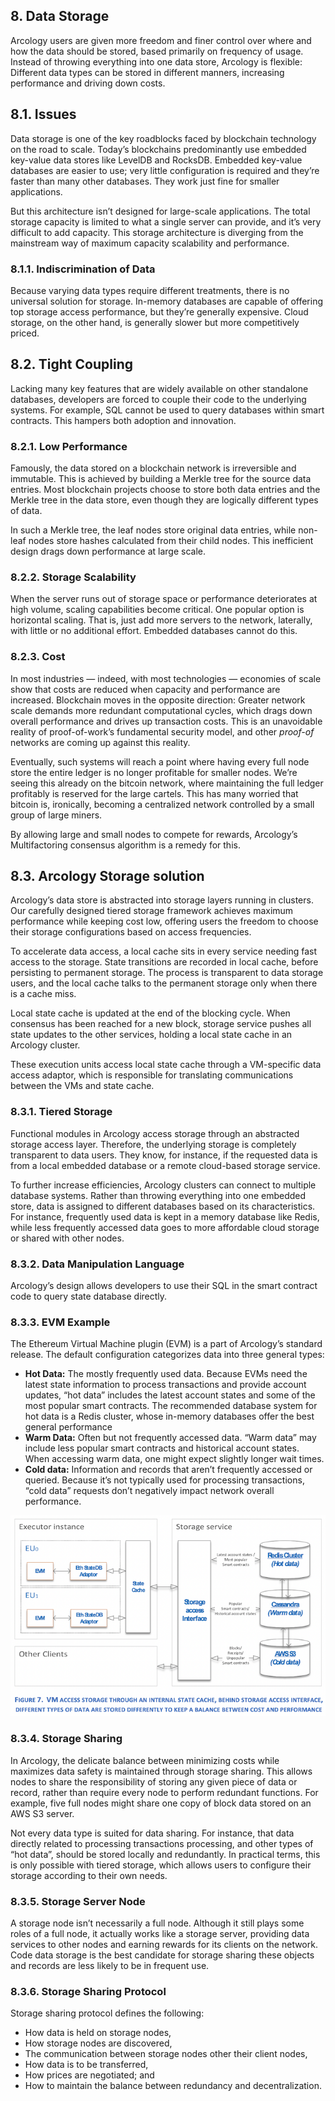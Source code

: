 ## 8. Data Storage

Arcology users are given more freedom and finer control over where and how the data should be stored, based primarily on frequency of usage. Instead of throwing everything into one data store, Arcology is flexible: Different data types can be stored in different manners, increasing performance and driving down costs.

## 8.1. Issues

Data storage is one of the key roadblocks faced by blockchain technology on the road to scale. Today’s blockchains predominantly use embedded key-value data stores like LevelDB and RocksDB. Embedded key-value databases are easier to use; very little configuration is required and they’re faster than many other databases. They work just fine for smaller applications.

But this architecture isn’t designed for large-scale applications. The total storage capacity is limited to what a single server can provide, and it’s very difficult to add capacity. This storage architecture is diverging from the mainstream way of maximum capacity scalability and performance.

### 8.1.1. Indiscrimination of Data

Because varying data types require different treatments, there is no universal solution for storage. In-memory databases are capable of offering top storage access performance, but they’re generally expensive. Cloud storage, on the other hand, is generally slower but more competitively priced.

## 8.2. Tight Coupling

Lacking many key features that are widely available on other standalone databases, developers are forced to couple their code to the underlying systems. For example, SQL cannot be used to query databases within smart contracts. This hampers both adoption and innovation.

### 8.2.1. Low Performance

Famously, the data stored on a blockchain network is irreversible and immutable. This is achieved by building a Merkle tree for the source data entries. Most blockchain projects choose to store both data entries and the Merkle tree in the data store, even though they are logically different types of data.

In such a Merkle tree, the leaf nodes store original data entries, while non-leaf nodes store hashes calculated from their child nodes. This inefficient design drags down performance at large scale.

### 8.2.2. Storage Scalability

When the server runs out of storage space or performance deteriorates at high volume, scaling capabilities become critical. One popular option is horizontal scaling. That is, just add more servers to the network, laterally, with little or no additional effort.
Embedded databases cannot do this.

### 8.2.3. Cost

In most industries — indeed, with most technologies — economies of scale show that costs are reduced when capacity and performance are increased. Blockchain moves in the opposite direction: Greater network scale demands more redundant computational cycles, which drags down overall performance and drives up transaction costs. This is an unavoidable reality of proof-of-work’s fundamental security model, and other *proof-of* networks are coming up against this reality.

Eventually, such systems will reach a point where having every full node store the entire ledger is no longer profitable for smaller nodes. We’re seeing this already on the bitcoin network, where maintaining the full ledger profitably is reserved for the large cartels. This has many worried that bitcoin is, ironically, becoming a centralized network controlled by a small group of large miners.

By allowing large and small nodes to compete for rewards, Arcology’s Multifactoring consensus algorithm is a remedy for this.

## 8.3. Arcology Storage solution

Arcology’s data store is abstracted into storage layers running in clusters. Our carefully designed tiered storage framework achieves maximum performance while keeping cost low, offering users the freedom to choose their storage configurations based on access frequencies.

To accelerate data access, a local cache sits in every service needing fast access to the storage. State transitions are recorded in local cache, before persisting to permanent storage. The process is transparent to data storage users, and the local cache talks to the permanent storage only when there is a cache miss.

Local state cache is updated at the end of the blocking cycle. When consensus has been reached for a new block, storage service pushes all state updates to the other services, holding a local state cache in an Arcology cluster.

These execution units access local state cache through a VM-specific data access adaptor, which is responsible for translating communications between the VMs and state cache.

### 8.3.1. Tiered Storage

Functional modules in Arcology access storage through an abstracted storage access layer. Therefore, the underlying storage is completely transparent to data users. They know, for instance, if the requested data is from a local embedded database or a remote cloud-based storage service.

To further increase efficiencies, Arcology clusters can connect to multiple database systems. Rather than throwing everything into one embedded store, data is assigned to different databases based on its characteristics. For instance, frequently used data is kept in a memory database like Redis, while less frequently accessed data goes to more affordable cloud storage or shared with other nodes.

### 8.3.2. Data Manipulation Language

Arcology’s design allows developers to use their SQL in the smart contract code to query state database directly.

### 8.3.3. EVM Example

The Ethereum Virtual Machine plugin (EVM) is a part of Arcology’s standard release. The default configuration categorizes data into three general types:

- **Hot Data:** The mostly frequently used data. Because EVMs need the latest state information to process transactions and provide account updates, “hot data” includes the latest account states and some of the most popular smart contracts. The recommended database system for hot data is a Redis cluster, whose in-memory databases offer the best general performance
- **Warm Data:** Often but not frequently accessed data. “Warm data” may include less popular smart contracts and historical account states. When accessing warm data, one might expect slightly longer wait times.
- **Cold data:** Information and records that aren’t frequently accessed or queried. Because it’s not typically used for processing  transactions, “cold data” requests don’t negatively impact network overall performance.

![Validator Quantificationn](/img/832-evm-example.png)

### 8.3.4. Storage Sharing

In Arcology, the delicate balance between minimizing costs while maximizes data safety is maintained through storage sharing. This allows nodes to share the responsibility of storing any given piece of data or record, rather than require every node to perform redundant functions. For example, five full nodes might share one copy of block data stored on an AWS S3 server.

Not every data type is suited for data sharing. For instance, that data directly related to processing transactions processing, and other types of “hot data”, should be stored locally and redundantly. In practical terms, this is only possible with tiered storage, which allows users to configure their storage according to their own needs.

### 8.3.5. Storage Server Node

A storage node isn’t necessarily a full node. Although it still plays some roles of a full node, it actually works like a storage server, providing data services to other nodes and earning rewards for its clients on the network. Code data storage is the best candidate for storage sharing these objects and records are less likely to be in frequent use.

### 8.3.6. Storage Sharing Protocol

Storage sharing protocol defines the following:

- How data is held on storage nodes,
-	How storage nodes are discovered,
-	The communication between storage nodes other their client nodes,
-	How data is to be transferred,
-	How prices are negotiated; and
-	How to maintain the balance between redundancy and decentralization.
